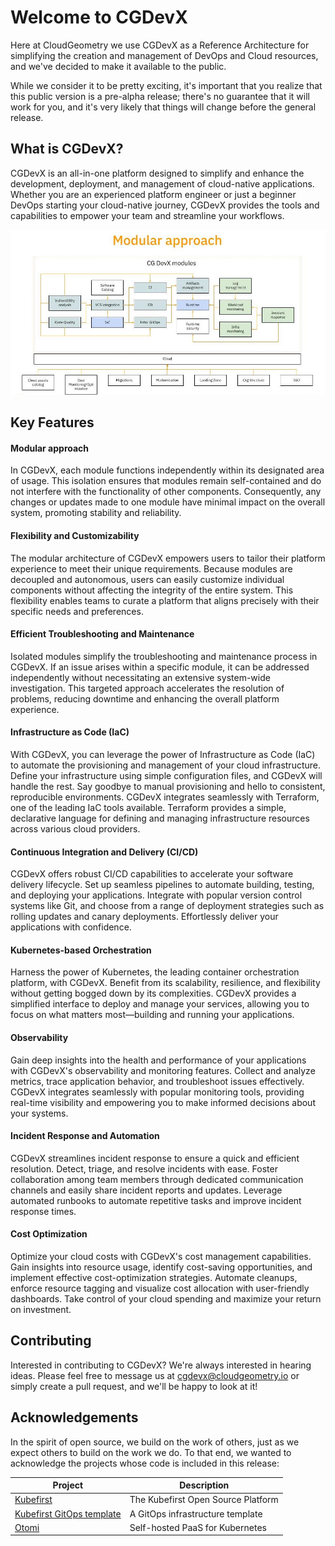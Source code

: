 # Welcome to CGDevX

Here at CloudGeometry we use CGDevX as a Reference Architecture for simplifying the creation and management of DevOps and Cloud resources, and we've decided to make it available to the public.

While we consider it to be pretty exciting, it's important that you realize that this public version is a pre-alpha
release; there's no guarantee that it will work for you, and it's very likely that things will change before the general
release.

## What is CGDevX?

CGDevX is an all-in-one platform designed to simplify and enhance the development, deployment, and management of cloud-native applications. Whether you are an experienced platform engineer or just a beginner DevOps starting your cloud-native journey, CGDevX provides the tools and capabilities to empower your team and streamline your workflows.

![Screenshot](img/modular_approach.jpg)

## Key Features
#### Modular approach
In CGDevX, each module functions independently within its designated area of usage. This isolation ensures that modules remain self-contained and do not interfere with the functionality of other components. Consequently, any changes or updates made to one module have minimal impact on the overall system, promoting stability and reliability.

#### Flexibility and Customizability
The modular architecture of CGDevX empowers users to tailor their platform experience to meet their unique requirements. Because modules are decoupled and autonomous, users can easily customize individual components without affecting the integrity of the entire system. This flexibility enables teams to curate a platform that aligns precisely with their specific needs and preferences.

#### Efficient Troubleshooting and Maintenance
Isolated modules simplify the troubleshooting and maintenance process in CGDevX. If an issue arises within a specific module, it can be addressed independently without necessitating an extensive system-wide investigation. This targeted approach accelerates the resolution of problems, reducing downtime and enhancing the overall platform experience.

#### Infrastructure as Code (IaC)

With CGDevX, you can leverage the power of Infrastructure as Code (IaC) to automate the provisioning and management of your cloud infrastructure. Define your infrastructure using simple configuration files, and CGDevX will handle the rest. Say goodbye to manual provisioning and hello to consistent, reproducible environments. CGDevX integrates seamlessly with Terraform, one of the leading IaC tools available. Terraform provides a simple, declarative language for defining and managing infrastructure resources across various cloud providers.

#### Continuous Integration and Delivery (CI/CD)

CGDevX offers robust CI/CD capabilities to accelerate your software delivery lifecycle. Set up seamless pipelines to automate building, testing, and deploying your applications. Integrate with popular version control systems like Git, and choose from a range of deployment strategies such as rolling updates and canary deployments. Effortlessly deliver your applications with confidence.

#### Kubernetes-based Orchestration

Harness the power of Kubernetes, the leading container orchestration platform, with CGDevX. Benefit from its scalability, resilience, and flexibility without getting bogged down by its complexities. CGDevX provides a simplified interface to deploy and manage your services, allowing you to focus on what matters most—building and running your applications.

#### Observability

Gain deep insights into the health and performance of your applications with CGDevX's observability and monitoring features. Collect and analyze metrics, trace application behavior, and troubleshoot issues effectively. CGDevX integrates seamlessly with popular monitoring tools, providing real-time visibility and empowering you to make informed decisions about your systems.

#### Incident Response and Automation

CGDevX streamlines incident response to ensure a quick and efficient resolution. Detect, triage, and resolve incidents with ease. Foster collaboration among team members through dedicated communication channels and easily share incident reports and updates. Leverage automated runbooks to automate repetitive tasks and improve incident response times.

#### Cost Optimization

Optimize your cloud costs with CGDevX's cost management capabilities. Gain insights into resource usage, identify cost-saving opportunities, and implement effective cost-optimization strategies. Automate cleanups, enforce resource tagging and visualize cost allocation with user-friendly dashboards. Take control of your cloud spending and maximize your return on investment.

## Contributing

Interested in contributing to CGDevX? We're always interested in hearing ideas. Please feel free to message us
at [cgdevx@cloudgeometry.io](mailto:cgdevx@cloudgeometry.io?subject=[GitHub]%20Contributing%20to%20CGDevX) or simply
create a pull request, and we'll be happy to look at it!

## Acknowledgements

In the spirit of open source, we build on the work of others, just as we expect others to build on the work we do. To
that end, we wanted to acknowledge the projects whose code is included in this release:

| Project                                                | Description                        |
|--------------------------------------------------------|------------------------------------|
| [Kubefirst](kubefirst/kubefirst)                       | The Kubefirst Open Source Platform | 
| [Kubefirst GitOps template](kubefirst/gitops-template) | A GitOps infrastructure template   | 
| [Otomi](redkubes/otomi-core)                           | Self-hosted PaaS for Kubernetes    |

